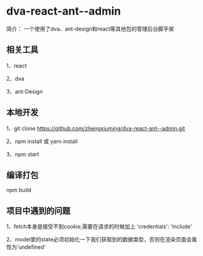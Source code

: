 # dva-react-ant--admin

简介： 一个使用了dva、ant-design和react等其他包的管理后台脚手架

## 相关工具

1、react

2、dva

3、ant-Design

## 本地开发

1、git clone https://github.com/zhengxiuming/dva-react-ant--admin.git

2、npm install 或 yarn install 

3、npm start

## 编译打包

npm build

## 项目中遇到的问题

1、fetch本身是接受不到cookie,需要在请求的时候加上 'credentials': 'include'

2、model里的state必须初始化一下我们获取到的数据类型，否则在渲染页面会属性为'undefined'


